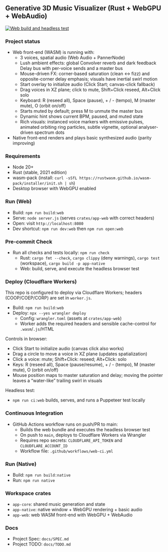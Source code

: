 ## Generative 3D Music Visualizer (Rust + WebGPU + WebAudio)

[![Web build and headless test](https://github.com/rgilks/geno-1/actions/workflows/web-ci.yml/badge.svg)](https://github.com/rgilks/geno-1/actions/workflows/web-ci.yml)

### Project status

- Web front-end (WASM) is running with:
  - 3 voices, spatial audio (Web Audio + PannerNode)
  - Lush ambient effects: global Convolver reverb and dark feedback Delay bus with per-voice sends and a master bus
  - Mouse-driven FX: corner-based saturation (clean ↔ fizz) and opposite-corner delay emphasis; visuals have inertial swirl motion
  - Start overlay to initialize audio (Click Start; canvas-click fallback)
  - Drag voices in XZ plane; click to mute, Shift+Click reseed, Alt+Click solo
  - Keyboard: R (reseed all), Space (pause), + / - (tempo), M (master mute), O (orbit on/off)
  - Starts muted by default; press M to unmute the master bus
  - Dynamic hint shows current BPM, paused, and muted state
  - Rich visuals: instanced voice markers with emissive pulses, animated orbiting ring particles, subtle vignette, optional analyser-driven spectrum dots
- Native front-end renders and plays basic synthesized audio (parity improving)

### Requirements

- Node 20+
- Rust (stable, 2021 edition)
- wasm-pack (install: `curl -sSfL https://rustwasm.github.io/wasm-pack/installer/init.sh | sh`)
- Desktop browser with WebGPU enabled

### Run (Web)

- Build: `npm run build:web`
- Serve: `node server.js` (serves `crates/app-web` with correct headers)
- Open: visit `http://localhost:8080`
- Dev shortcut: `npm run dev:web` then `npm run open:web`

### Pre-commit Check

- Run all checks and tests locally: `npm run check`
  - Rust: `cargo fmt --check`, `cargo clippy` (deny warnings), `cargo test` (workspace), `cargo build -p app-native`
  - Web: build, serve, and execute the headless browser test

### Deploy (Cloudflare Workers)

This repo is configured to deploy via Cloudflare Workers; headers (COOP/COEP/CORP) are set in `worker.js`.

- Build: `npm run build:web`
- Deploy: `npx --yes wrangler deploy`
  - Config: `wrangler.toml` (assets at `crates/app-web`)
  - Worker adds the required headers and sensible cache-control for `.wasm`/`.js`/HTML

Controls in browser:

- Click Start to initialize audio (canvas click also works)
- Drag a circle to move a voice in XZ plane (updates spatialization)
- Click a voice: mute; Shift+Click: reseed; Alt+Click: solo
- Keys: R (reseed all), Space (pause/resume), + / - (tempo), M (master mute), O (orbit on/off)
 - Mouse position maps to master saturation and delay; moving the pointer leaves a “water-like” trailing swirl in visuals

Headless test:

- `npm run ci:web` builds, serves, and runs a Puppeteer test locally

### Continuous Integration

- GitHub Actions workflow runs on push/PR to main:
  - Builds the web bundle and executes the headless browser test
  - On push to `main`, deploys to Cloudflare Workers via Wrangler
  - Requires repo secrets: `CLOUDFLARE_API_TOKEN` and `CLOUDFLARE_ACCOUNT_ID`
  - Workflow file: `.github/workflows/web-ci.yml`

### Run (Native)

- Build: `npm run build:native`
- Run: `npm run native`

### Workspace crates

- `app-core`: shared music generation and state
- `app-native`: native window + WebGPU rendering + basic audio
- `app-web`: web WASM front-end with WebGPU + WebAudio

### Docs

- Project Spec: `docs/SPEC.md`
- Project TODO: `docs/TODO.md`
